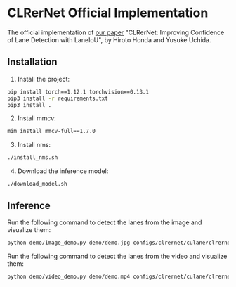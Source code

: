 # CLRerNet Official Implementation

The official implementation of [our paper](https://arxiv.org/abs/2305.08366) "CLRerNet: Improving Confidence of Lane Detection with LaneIoU", by Hiroto Honda and Yusuke Uchida.

## Installation

1. Install the project:
```bash
pip install torch==1.12.1 torchvision==0.13.1
pip3 install -r requirements.txt
pip3 install .
```

2. Install mmcv:
```bash
mim install mmcv-full==1.7.0
```

3. Install nms:
```bash
./install_nms.sh
```

4. Download the inference model:
```shell
./download_model.sh
```

## Inference

Run the following command to detect the lanes from the image and visualize them:
```bash
python demo/image_demo.py demo/demo.jpg configs/clrernet/culane/clrernet_culane_dla34_ema.py clrernet_culane_dla34_ema.pth --out-file=result.png
```

Run the following command to detect the lanes from the video and visualize them:
```bash
python demo/video_demo.py demo/demo.mp4 configs/clrernet/culane/clrernet_culane_dla34_ema.py clrernet_culane_dla34_ema.pth --out-file=result.mp4
```